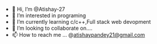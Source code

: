 - 👋 Hi, I’m @Atishay-27
- 👀 I’m interested in programing
- 🌱 I’m currently learning c/c++,Full stack web devopment 
- 💞️ I’m looking to collaborate on....
- 📫 How to reach me ... @atishaypandey21@gmail.com

<!---
Atishay-27/Atishay-27 is a ✨ special ✨ repository because its `README.md` (this file) appears on your GitHub profile.
You can click the Preview link to take a look at your changes.
--->
